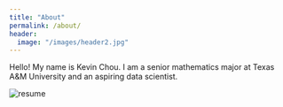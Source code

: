 ```yaml
---
title: "About"
permalink: /about/
header:
  image: "/images/header2.jpg"
---
```


Hello! My name is Kevin Chou. I am a senior mathematics major at Texas A&M University
and an aspiring data scientist.  

<img src="{{ site.url }}{{ site.baseurl }}/images/about/resume.jpg" alt="resume">
